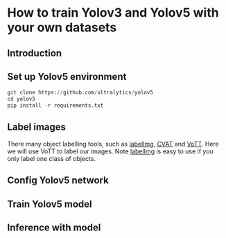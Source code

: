# How to train Yolov3 and Yolov5 with your own datasets


## Introduction



## Set up Yolov5 environment
```python
git clone https://github.com/ultralytics/yolov5
cd yolov5
pip install -r requirements.txt
```

## Label images
There many object labelling tools, such as [labelImg](https://github.com/tzutalin/labelImg), 
[CVAT](https://github.com/openvinotoolkit/cvat) 
and [VoTT](https://github.com/microsoft/VoTT). Here we will use VoTT to label our images.
Note [labelImg](https://github.com/tzutalin/labelImg) is easy to use if you only label one class 
of objects.  


## Config Yolov5 network



## Train Yolov5 model



## Inference with model